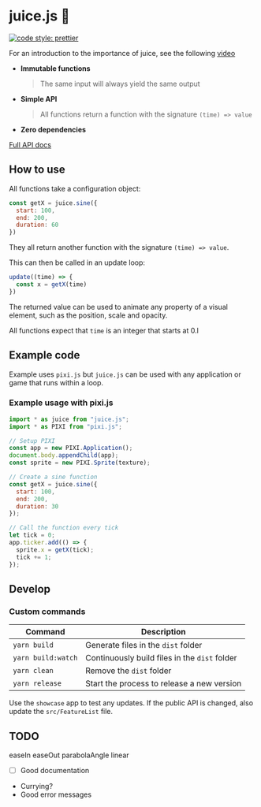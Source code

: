 # juice.js :tropical_drink:

[![code style: prettier](https://img.shields.io/badge/code_style-prettier-ff69b4.svg?style=flat-square)](https://github.com/prettier/prettier)

For an introduction to the importance of juice, see the following [video](https://youtu.be/Fy0aCDmgnxg)

- **Immutable functions**

  > The same input will always yield the same output

- **Simple API**

  > All functions return a function with the signature `(time) => value`

- **Zero dependencies**

[Full API docs](https://rymdkraftverk.github.io/juice.js/)

## How to use

All functions take a configuration object:

```js
const getX = juice.sine({
  start: 100,
  end: 200,
  duration: 60
})
```

They all return another function with the signature `(time) => value`. 

This can then be called in an update loop:

```js
update((time) => {
  const x = getX(time)
})
```

The returned value can be used to animate any property of a visual element, such as the position, scale and opacity.

All functions expect that `time` is an integer that starts at 0.l

## Example code

Example uses `pixi.js` but `juice.js` can be used with any application or game that runs within a loop.

### Example usage with pixi.js

```js
import * as juice from "juice.js";
import * as PIXI from "pixi.js";

// Setup PIXI
const app = new PIXI.Application();
document.body.appendChild(app);
const sprite = new PIXI.Sprite(texture);

// Create a sine function
const getX = juice.sine({
  start: 100,
  end: 200,
  duration: 30
});

// Call the function every tick
let tick = 0;
app.ticker.add(() => {
  sprite.x = getX(tick);
  tick += 1;
});
```

## Develop

### Custom commands

Command | Description
------- | -----------
`yarn build` | Generate files in the `dist` folder
`yarn build:watch` | Continuously build files in the `dist` folder
`yarn clean` | Remove the `dist` folder
`yarn release` | Start the process to release a new version

Use the `showcase` app to test any updates. If the public API is changed, also update the `src/FeatureList` file.

## TODO

easeIn
easeOut
parabolaAngle
linear

- [ ] Good documentation
- Currying?
- Good error messages
